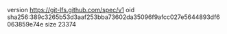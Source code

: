 version https://git-lfs.github.com/spec/v1
oid sha256:389c3265b53d3aaf253bba73602da35096f9afcc027e5644893df6063859e74e
size 23374
